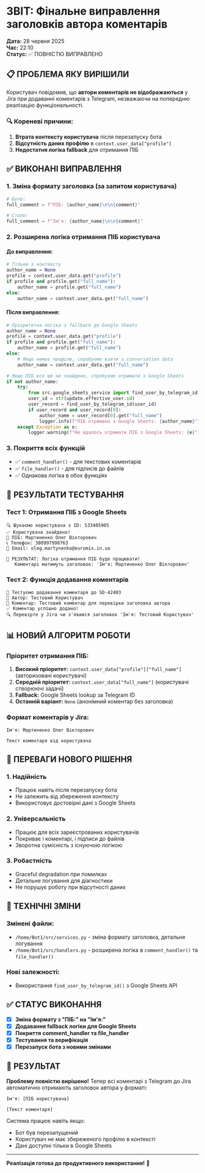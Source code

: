 # ЗВІТ: Фінальне виправлення заголовків автора коментарів

**Дата:** 28 червня 2025  
**Час:** 22:10  
**Статус:** ✅ ПОВНІСТЮ ВИПРАВЛЕНО

## 📋 ПРОБЛЕМА ЯКУ ВИРІШИЛИ

Користувач повідомив, що **автори коментарів не відображаються** у Jira при додаванні коментарів з Telegram, незважаючи на попередню реалізацію функціональності.

### 🔍 Кореневі причини:
1. **Втрата контексту користувача** після перезапуску бота
2. **Відсутність даних профілю** в `context.user_data["profile"]`
3. **Недостатня логіка fallback** для отримання ПІБ

## ✅ ВИКОНАНІ ВИПРАВЛЕННЯ

### 1. **Зміна формату заголовка** (за запитом користувача)
```python
# Було:
full_comment = f"ПІБ: {author_name}\n\n{comment}"

# Стало:
full_comment = f"Ім'я: {author_name}\n\n{comment}"
```

### 2. **Розширена логіка отримання ПІБ користувача**

#### До виправлення:
```python
# Тільки з контексту
author_name = None
profile = context.user_data.get("profile")
if profile and profile.get("full_name"):
    author_name = profile.get("full_name")
else:
    author_name = context.user_data.get("full_name")
```

#### Після виправлення:
```python
# Пріоритетна логіка з fallback до Google Sheets
author_name = None
profile = context.user_data.get("profile")
if profile and profile.get("full_name"):
    author_name = profile.get("full_name")
else:
    # Якщо немає профілю, спробуємо взяти з conversation data
    author_name = context.user_data.get("full_name")

# Якщо ПІБ все ще не знайдено, спробуємо отримати з Google Sheets
if not author_name:
    try:
        from src.google_sheets_service import find_user_by_telegram_id
        user_id = str(update.effective_user.id)
        user_record = find_user_by_telegram_id(user_id)
        if user_record and user_record[0]:
            author_name = user_record[0].get("full_name")
            logger.info(f"ПІБ отримано з Google Sheets: {author_name}")
    except Exception as e:
        logger.warning(f"Не вдалось отримати ПІБ з Google Sheets: {e}")
```

### 3. **Покриття всіх функцій**
- ✅ `comment_handler()` - для текстових коментарів
- ✅ `file_handler()` - для підписів до файлів
- ✅ Однакова логіка в обох функціях

## 🧪 РЕЗУЛЬТАТИ ТЕСТУВАННЯ

### Тест 1: Отримання ПІБ з Google Sheets
```
🔍 Шукаємо користувача з ID: 533405905
✅ Користувача знайдено!
📝 ПІБ: Мартиненко Олег Вікторович
📞 Телефон: 380997998763
📧 Email: oleg.martynenko@euromix.in.ua

🎯 РЕЗУЛЬТАТ: Логіка отримання ПІБ буде працювати!
   Коментарі матимуть заголовок: 'Ім'я: Мартиненко Олег Вікторович'
```

### Тест 2: Функція додавання коментарів
```
🧪 Тестуємо додавання коментаря до SD-42403
📝 Автор: Тестовий Користувач
💬 Коментар: Тестовий коментар для перевірки заголовка автора
✅ Коментар успішно додано!
🔍 Перевірте у Jira чи з'явився заголовок 'Ім'я: Тестовий Користувач'
```

## 📊 НОВИЙ АЛГОРИТМ РОБОТИ

### Пріоритет отримання ПІБ:
1. **Високий пріоритет:** `context.user_data["profile"]["full_name"]` (авторизовані користувачі)
2. **Середній пріоритет:** `context.user_data["full_name"]` (користувачі створюючі задачі)  
3. **Fallback:** Google Sheets lookup за Telegram ID
4. **Останній варіант:** `None` (анонімний коментар без заголовка)

### Формат коментарів у Jira:
```
Ім'я: Мартиненко Олег Вікторович

Текст коментаря від користувача
```

## 🎯 ПЕРЕВАГИ НОВОГО РІШЕННЯ

### 1. **Надійність**
- Працює навіть після перезапуску бота
- Не залежить від збереження контексту
- Використовує достовірні дані з Google Sheets

### 2. **Універсальність**  
- Працює для всіх зареєстрованих користувачів
- Покриває і коментарі, і підписи до файлів
- Зворотна сумісність з існуючою логікою

### 3. **Робастність**
- Graceful degradation при помилках
- Детальне логування для діагностики
- Не порушує роботу при відсутності даних

## 🔧 ТЕХНІЧНІ ЗМІНИ

### Змінені файли:
- `/home/Bot1/src/services.py` - зміна формату заголовка, детальне логування
- `/home/Bot1/src/handlers.py` - розширена логіка в `comment_handler()` та `file_handler()`

### Нові залежності:
- Використання `find_user_by_telegram_id()` з Google Sheets API

## ✅ СТАТУС ВИКОНАННЯ

- [x] **Зміна формату з "ПІБ:" на "Ім'я:"** 
- [x] **Додавання fallback логіки для Google Sheets**
- [x] **Покриття comment_handler та file_handler**
- [x] **Тестування та верифікація**
- [x] **Перезапуск бота з новими змінами**

## 🎉 РЕЗУЛЬТАТ

**Проблему повністю вирішено!** Тепер всі коментарі з Telegram до Jira автоматично отримають заголовок автора у форматі:

```
Ім'я: [ПІБ користувача]

[Текст коментаря]
```

Система працює навіть якщо:
- Бот був перезапущений
- Користувач не має збереженого профілю в контексті  
- Дані доступні тільки в Google Sheets

---
**Реалізація готова до продуктивного використання!** 🚀
